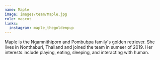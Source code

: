 ```yaml
---
name: Maple
image: images/team/Maple.jpg
role: mascot
links:
  instagram: maple_thegoldenpup
---
```


Maple is the Ngamnithiporn and Pombubpa family's golden retriever.
She lives in Nonthaburi, Thailand and joined the team in sumeer of 2019.
Her interests include playing, eating, sleeping, and interacting with human.
